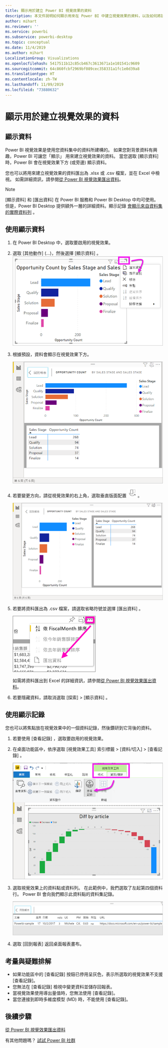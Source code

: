 ```yaml
---
title: 顯示用於建立 Power BI 視覺效果的資料
description: 本文件說明如何顯示用來在 Power BI 中建立視覺效果的資料，以及如何將該資料匯出為 .csv 檔案。
author: mihart
ms.reviewer: ''
ms.service: powerbi
ms.subservice: powerbi-desktop
ms.topic: conceptual
ms.date: 11/4/2019
ms.author: mihart
LocalizationGroup: Visualizations
ms.openlocfilehash: 5417511b12c85cb467c3613671a1e101541c9609
ms.sourcegitcommit: 64c860fcbf2969bf089cec358331a1fc1e0d39a8
ms.translationtype: HT
ms.contentlocale: zh-TW
ms.lasthandoff: 11/09/2019
ms.locfileid: "73880632"
---
```

# <a name="show-the-data-that-was-used-to-create-the-visualization"></a>顯示用於建立視覺效果的資料
## <a name="show-data"></a>顯示資料
Power BI 視覺效果是使用您資料集中的資料所建構的。 如果您對背景資料有興趣，Power BI 可讓您「顯示」  用來建立視覺效果的資料。 當您選取 [顯示資料]  時，Power BI 會在視覺效果下方 (或旁邊) 顯示資料。

您也可以將用來建立視覺效果的資料匯出為 .xlsx 或 .csv 檔案，並在 Excel 中檢視。 如需詳細資訊，請參閱[從 Power BI 視覺效果匯出資料](power-bi-visualization-export-data.md)。

> [!NOTE]
> [顯示資料]  和 [匯出資料]  在 Power BI 服務和 Power BI Desktop 中均可使用。 但是，Power BI Desktop 提供額外一層的詳細資料。顯示記錄 [會顯示來自資料集的實際資料列](../desktop-see-data-see-records.md)  。
> 
> 

## <a name="using-show-data"></a>使用顯示資料  
1. 在 Power BI Desktop 中，選取要啟用的視覺效果。

2. 選取 [其他動作]  (...)，然後選擇 [顯示資料]  。 
    ![顯示 [顯示資料] 選項](media/service-reports-show-data/power-bi-more-action.png)


3. 根據預設，資料會顯示在視覺效果下方。
   
   ![視覺效果與資料垂直顯示](media/service-reports-show-data/power-bi-show-data-below.png)

4. 若要變更方向，請從視覺效果的右上角，選取垂直版面配置 ![圖示的小型螢幕擷取畫面，用來變更為垂直版面配置](media/service-reports-show-data/power-bi-vertical-icon-new.png) 。
   
   ![視覺效果與資料水平顯示](media/service-reports-show-data/power-bi-show-data-side.png)
5. 若要將資料匯出為 .csv 檔案，請選取省略符號並選擇 [匯出資料]  。
   
    ![選取 [匯出資料]](media/service-reports-show-data/power-bi-export-data-new.png)
   
    如需將資料匯出到 Excel 的詳細資訊，請參閱[從 Power BI 視覺效果匯出資料](power-bi-visualization-export-data.md)。
6. 若要隱藏資料，請取消選取 [探索]   > [顯示資料]  。

## <a name="using-show-records"></a>使用顯示記錄
您也可以將焦點放在視覺效果中的一個資料記錄，然後鑽研到它背後的資料。 

1. 若要使用 [查看記錄]  ，選取要啟用的視覺效果。 

2. 在桌面功能區中，依序選取 [視覺效果工具]  索引標籤  >  [資料/切入]   >  [查看記錄]  。 

    ![已選取 [查看記錄] 的螢幕擷取畫面。](media/service-reports-show-data/power-bi-see-record.png)

3. 選取視覺效果上的資料點或資料列。 在此範例中，我們選取了左起第四個資料行。 Power BI 會向我們顯示此資料點的資料集記錄。

    ![資料集中單一記錄的螢幕擷取畫面。](media/service-reports-show-data/power-bi-row.png)

4. 選取 [回到報表]  返回桌面報表畫布。 

## <a name="considerations-and-troubleshooting"></a>考量與疑難排解

- 如果功能區中的 [查看記錄]  按鈕已停用呈灰色，表示所選取的視覺效果不支援 [查看記錄]。
- 您無法在 [查看記錄] 檢視中變更資料並儲存回報表。
- 當視覺效果使用導出量值時，您無法使用 [查看記錄]。
- 當您連接到即時多維度模型 (MD) 時，不能使用 [查看記錄]。  

## <a name="next-steps"></a>後續步驟
[從 Power BI 視覺效果匯出資料](power-bi-visualization-export-data.md)    

有其他問題嗎？ [試試 Power BI 社群](https://community.powerbi.com/)

